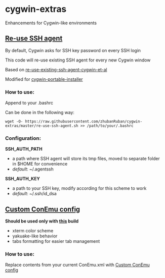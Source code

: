# cygwin-extras
Enhancements for Cygwin-like environments

## [Re-use SSH agent](https://github.com/zhubanRuban/cygwin-extras/blob/master/re-use-ssh-agent.sh)

By default, Cygwin asks for SSH key password on every SSH login

This code will re-use existing SSH agent for every new Cygwin window

Based on [re-use-existing-ssh-agent-cygwin-et-al](http://www.electricmonk.nl/log/2012/04/24/re-use-existing-ssh-agent-cygwin-et-al/)

Modified for [cygwin-portable-installer](https://github.com/vegardit/cygwin-portable-installer)

### How to use:

Append to your .bashrc

Can be done in the following way:
```
wget -O- https://raw.githubusercontent.com/zhubanRuban/cygwin-extras/master/re-use-ssh-agent.sh >> /path/to/your/.bashrc
```

### Configuration:

**SSH_AUTH_PATH**
- a path where SSH agent will store its tmp files, moved to separate folder in $HOME for convenience
- *default*: ~/.agentssh

**SSH_AUTH_KEY**
- a path to your SSH key, modify according for this scheme to work
- *default*: ~/.ssh/id_dsa

## [Custom ConEmu config](https://github.com/zhubanRuban/cygwin-extras/blob/master/ConEmu.xml)

**Should be used only with [this](https://github.com/vegardit/cygwin-portable-installer) build**

- xterm color scheme
- yakuake-like behavior
- tabs formatting for easier tab management

### How to use:

Replace contents from your current ConEmu.xml with [Custom ConEmu config](https://github.com/zhubanRuban/cygwin-extras/blob/master/ConEmu.xml)
